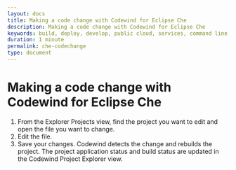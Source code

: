 ```yaml
---
layout: docs
title: Making a code change with Codewind for Eclipse Che
description: Making a code change with Codewind for Eclipse Che
keywords: build, deploy, develop, public cloud, services, command line, cli, command, start, stop, update, open, delete, options, operation, devops
duration: 1 minute
permalink: che-codechange
type: document
---
```


# Making a code change with Codewind for Eclipse Che
1. From the Explorer Projects view, find the project you want to edit and open the file you want to change.
2. Edit the file.
3. Save your changes. Codewind detects the change and rebuilds the project. The project application status and build status are updated in the Codewind Project Explorer view.
